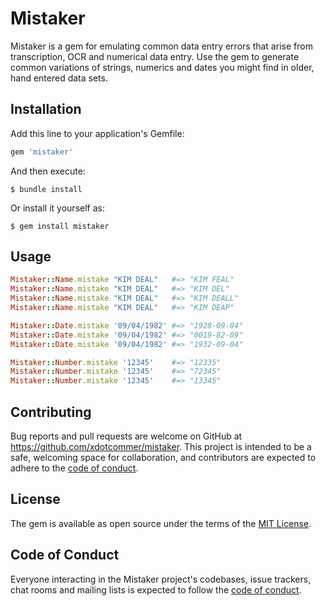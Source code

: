 # Mistaker

Mistaker is a gem for emulating common data entry errors that arise from transcription, OCR and numerical data entry.  Use the gem to generate common variations of strings, numerics and dates you might find in older, hand entered data sets.  

## Installation

Add this line to your application's Gemfile:

```ruby
gem 'mistaker'
```

And then execute:

    $ bundle install

Or install it yourself as:

    $ gem install mistaker

## Usage

```ruby
Mistaker::Name.mistake "KIM DEAL"   #=> "KIM FEAL"
Mistaker::Name.mistake "KIM DEAL"   #=> "KIM DEL"
Mistaker::Name.mistake "KIM DEAL"   #=> "KIM DEALL"
Mistaker::Name.mistake "KIM DEAL"   #=> "KIM DEAP"

Mistaker::Date.mistake '09/04/1982' #=> "1928-09-04"
Mistaker::Date.mistake '09/04/1982' #=> "0019-82-09"
Mistaker::Date.mistake '09/04/1982' #=> "1932-09-04"

Mistaker::Number.mistake '12345'    #=> "12335"
Mistaker::Number.mistake '12345'    #=> "72345"
Mistaker::Number.mistake '12345'    #=> "13345"
```

## Contributing

Bug reports and pull requests are welcome on GitHub at https://github.com/xdotcommer/mistaker. This project is intended to be a safe, welcoming space for collaboration, and contributors are expected to adhere to the [code of conduct](https://github.com/xdotcommer/mistaker/blob/master/CODE_OF_CONDUCT.md).


## License

The gem is available as open source under the terms of the [MIT License](https://opensource.org/licenses/MIT).

## Code of Conduct

Everyone interacting in the Mistaker project's codebases, issue trackers, chat rooms and mailing lists is expected to follow the [code of conduct](https://github.com/xdotcommer/mistaker/blob/master/CODE_OF_CONDUCT.md).
